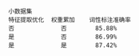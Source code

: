     小数据集
    特征提取优化  权重累加    词性标注准确率
    否             否        85.88%
    是             否        86.99%
    是             是        87.42%
